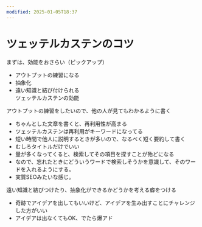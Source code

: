 ```yaml
---
modified: 2025-01-05T18:37
---
```

# ツェッテルカステンのコツ

まずは、効能をおさらい（ピックアップ）

- アウトプットの練習になる  
- 抽象化  
- 遠い知識と結び付けられる　  
ツェッテルカステンの効能  

アウトプットの練習をしたいので、他の人が見てもわかるように書く

- ちゃんとした文章を書くと、再利用性が高まる  
- ツェッテルカステンは再利用がキーワードになってる  
- 短い時間で他人に説明するときが多いので、なるべく短く要約して書く  
- むしろタイトルだけでいい  
- 量が多くなってくると、検索してその項目を探すことが殆どになる  
- なので、忘れたときにどういうワードで検索しそうかを意識して、そのワードを入れるようにする。  
- 実質SEOみたいな感じ。  

遠い知識と結びつけたり、抽象化ができるかどうかを考える癖をつける

- 奇跡でアイデアを出してもいいけど、アイデアを生み出すことにチャレンジした方がいい  
- アイデアは出なくてもOK、でたら爆アド